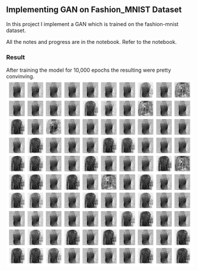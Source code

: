 ## Implementing GAN on Fashion_MNIST Dataset

In this project I implement a GAN which is trained on the fashion-mnist dataset.

All the notes and progress are in the notebook. Refer to the notebook.

### Result 
After training the model for 10,000 epochs the resulting were pretty convinving.
![Result image](gan_generated_image_epoch_1.png)

